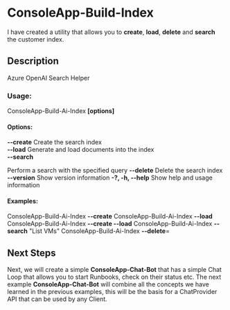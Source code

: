 # ConsoleApp-Build-Index
I have created a utility that allows you to **create**, **load**, **delete** and **search** the customer index.

## Description
Azure OpenAI Search Helper

### Usage:
 ConsoleApp-Build-Ai-Index **[options]**

#### Options:

   **--create**           Create the search index      
   **--load**             Generate and load documents into the index  
   **--search <search>** Perform a search with the specified query
   **--delete**          Delete the search index
   **--version**          Show version information
   **-?, -h, --help**     Show help and usage information

#### Examples:
  
  ConsoleApp-Build-Ai-Index **--create**
  ConsoleApp-Build-Ai-Index **--load**
  ConsoleApp-Build-Ai-Index **--create --load**
  ConsoleApp-Build-Ai-Index **--search** "List VMs"
  ConsoleApp-Build-Ai-Index **--delete**=

## Next Steps
Next, we will create a simple **ConsoleApp-Chat-Bot** that has a simple Chat Loop that allows you to start Runbooks, check on their status etc.  The next example **ConsoleApp-Chat-Bot** will combine all the concepts we have learned in the previous examples, this will be the basis for a ChatProvider API that can be used by any Client.



